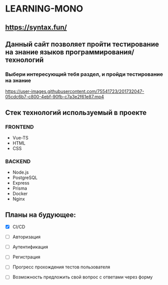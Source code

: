 # LEARNING-MONO
## https://syntax.fun/

## Данный сайт позволяет пройти тестирование на знание языков программирования/технологий 
### Выбери интересующий тебя раздел, и пройди тестирование на знание

https://user-images.githubusercontent.com/75541723/201732047-05cdc6b7-c800-4ebf-90fb-c7a3e2f61e87.mp4

## Стек технологий используемый в проекте
### FRONTEND
- Vue-TS
- HTML
- CSS
### BACKEND
- Node.js
- PostgreSQL
- Express
- Prisma
- Docker
- Nginx

## Планы на будующее:
- [X] CI/CD
- [ ] Авторизация
- [ ] Аутентификация
- [ ] Регистрация
- [ ] Прогресс прохождения тестов пользователя
- [ ] Возможность предложить свой вопрос с ответами через форму




